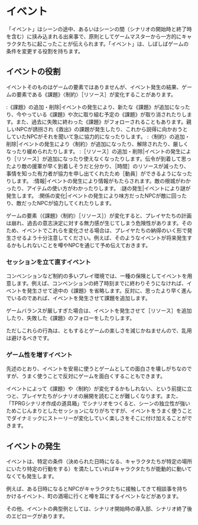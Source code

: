# イベント

「イベント」はシーンの途中、あるいはシーンの間（シナリオの開始時と終了時を含む）に挟み込まれる出来事で、原則としてゲームマスターから一方的にキャラクタたちに起こったことが伝えられます。「イベント」は、しばしばゲームの条件を変更する役割を持ちます。

## イベントの役割

イベントそのものはゲームの要素ではありませんが、イベント発生の結果、ゲームの要素である《課題》〈制約〉［リソース］が変化することがあります。

:《課題》の追加・削除|イベントの発生により、新たな《課題》が追加になったり、今やっている《課題》や次に取り組む予定の《課題》が取り消されたりします。また、過去に失敗に終わった《課題》がフォローされることもあります。親しいNPCが誘拐され《救出》の課題が発生したり、これから説得に向かおうとしていたNPCがそれを聞いて急に協力的になったりします。
:〈制約〉の追加・削除|イベントの発生により〈制約〉が追加になったり、解除されたり、厳しくなったり緩められたりします。
:［リソース］の追加・削除|イベントの発生により［リソース］が追加になったり使えなくなったりします。伝令が到着して思ったより敵の援軍が早く到着しそうだと分かり、［時間］のリソースが減ったり、事情を知った有力者が協力を申し出てくれたため［動員］ができるようになったりします。
:情報|イベントの発生により情報がもたらされます。敵の根城がわかったり、アイテムの使い方がわかったりします。
:謎の発生|イベントにより謎が発生します。
:関係の変化|イベントの発生により味方だったNPCが敵に回ったり、敵だったNPCが協力してくれたりします。

ゲームの要素（《課題》〈制約〉［リソース］）が変化すると、プレイヤたちの計画は崩れ、過去の意志決定に対する無力感が生じてしまう危険性があります。そのため、イベントでこれらを変化させる場合は、プレイヤたちの納得のいく形で発生させるよう十分注意してください。例えば、そのようなイベントが将来発生するかもしれないことを噂やNPCを通じて予め伝えておきます。

### セッションを立て直すイベント

コンベンションなど制約の多いプレイ環境では、一種の保険としてイベントを用意します。例えば、コンベンションの終了時刻までに終わりそうになければ、イベントを発生させて途中の《課題》を省略します。反対に、思ったより早く進んでいるのであれば、イベントを発生させて課題を追加します。

ゲームバランスが厳しすぎた場合は、イベントを発生させて［リソース］を追加したり、失敗した《課題》のフォローをしたりします。

ただしこれらの行為は、ともするとゲームの楽しさを減じかねませんので、乱用は避けるべきです。

### ゲーム性を増すイベント

先述のとおり、イベントを安易に使うとゲームとしての面白さを壊しがちなのですが、うまく使うことで反対にゲームを面白くすることもできます。

イベントによって《課題》や〈制約〉が変化するかもしれない、という前提に立つと、プレイヤたちがシナリオの展開を読むことが難しくなります。また、「TPRGシナリオ作成の道具箱」でシナリオをつくると、シーンの独立性が強いためこじんまりとしたセッションになりがちですが、イベントをうまく使うことでダイナミックにストーリーが変化していく楽しさをそこに付け加えることができます。

## イベントの発生

イベントは、特定の条件（決められた日時になる、キャラクタたちが特定の場所にいたり特定の行動をする）を満たしていればキャラクタたちが能動的に動いてなくても発生します。

例えば、ある日時になるとNPCがキャラクタたちに接触してきて相談事を持ちかけるイベント、町の酒場に行くと噂を耳にするイベントなどがあります。

その他、イベントの典型例としては、シナリオ開始時の導入部、シナリオ終了後のエピローグがあります。
